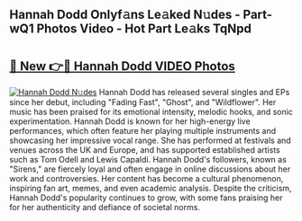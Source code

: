 ## Hannah Dodd Onlyf𝚊ns Le𝚊ked N𝚞des - Part-wQ1 Photos Video - Hot Part Le𝚊ks TqNpd

# <h2><a href="http://ab22948.deff.icu/?id=Hannah+Dodd">🔗 New 👉🔴 Hannah Dodd VIDEO Photos</a></h2>

[![Hannah Dodd N𝚞des](https://i.imgur.com/rIISA9y.gif)](http://ab22948.deff.icu/?id=Hannah+Dodd)
Hannah Dodd has released several singles and EPs since her debut, including "Fading Fast", "Ghost", and "Wildflower". Her music has been praised for its emotional intensity, melodic hooks, and sonic experimentation. Hannah Dodd is known for her high-energy live performances, which often feature her playing multiple instruments and showcasing her impressive vocal range. She has performed at festivals and venues across the UK and Europe, and has supported established artists such as Tom Odell and Lewis Capaldi. Hannah Dodd's followers, known as "Sirens," are fiercely loyal and often engage in online discussions about her work and controversies. Her content has become a cultural phenomenon, inspiring fan art, memes, and even academic analysis. Despite the criticism, Hannah Dodd's popularity continues to grow, with some fans praising her for her authenticity and defiance of societal norms.
